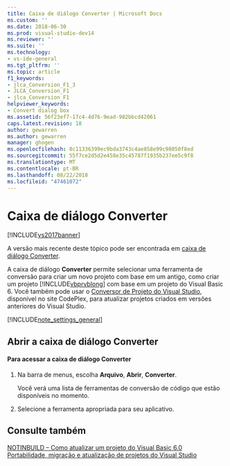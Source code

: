 ```yaml
---
title: Caixa de diálogo Converter | Microsoft Docs
ms.custom: ''
ms.date: 2018-06-30
ms.prod: visual-studio-dev14
ms.reviewer: ''
ms.suite: ''
ms.technology:
- vs-ide-general
ms.tgt_pltfrm: ''
ms.topic: article
f1_keywords:
- jlca_Conversion_F1_3
- JLCA_Conversion_F1
- jlca_Conversion_F1
helpviewer_keywords:
- Convert dialog box
ms.assetid: 56f23ef7-17c4-4d76-9ead-982bbcd42061
caps.latest.revision: 18
author: gewarren
ms.author: gewarren
manager: ghogen
ms.openlocfilehash: 8c11336399ec9bda3743c4ae858e99c98050f8ed
ms.sourcegitcommit: 55f7ce2d5d2e458e35c45787f1935b237ee5c9f8
ms.translationtype: MT
ms.contentlocale: pt-BR
ms.lasthandoff: 08/22/2018
ms.locfileid: "47461072"
---
```

# <a name="convert-dialog-box"></a>Caixa de diálogo Converter
[!INCLUDE[vs2017banner](../../includes/vs2017banner.md)]

A versão mais recente deste tópico pode ser encontrada em [caixa de diálogo Converter](https://docs.microsoft.com/visualstudio/ide/reference/convert-dialog-box).  
  
  
A caixa de diálogo **Converter** permite selecionar uma ferramenta de conversão para criar um novo projeto com base em um antigo, como criar um projeto [!INCLUDE[vbprvblong](../../includes/vbprvblong-md.md)] com base em um projeto do Visual Basic 6. Você também pode usar o [Conversor de Projeto do Visual Studio](http://go.microsoft.com/fwlink/?LinkID=246465), disponível no site CodePlex, para atualizar projetos criados em versões anteriores do Visual Studio.  
  
 [!INCLUDE[note_settings_general](../../includes/note-settings-general-md.md)]  
  
## <a name="opening-the-convert-dialog-box"></a>Abrir a caixa de diálogo Converter  
  
#### <a name="to-access-the-convert-dialog-box"></a>Para acessar a caixa de diálogo Converter  
  
1.  Na barra de menus, escolha **Arquivo**, **Abrir**, **Converter**.  
  
     Você verá uma lista de ferramentas de conversão de código que estão disponíveis no momento.  
  
2.  Selecione a ferramenta apropriada para seu aplicativo.  
  
## <a name="see-also"></a>Consulte também  
 [NOTINBUILD – Como atualizar um projeto do Visual Basic 6.0](http://msdn.microsoft.com/en-us/c0421e57-5bba-422e-934d-ec42ab9f2af9)   
 [Portabilidade, migração e atualização de projetos do Visual Studio](../../porting/porting-migrating-and-upgrading-visual-studio-projects.md)



